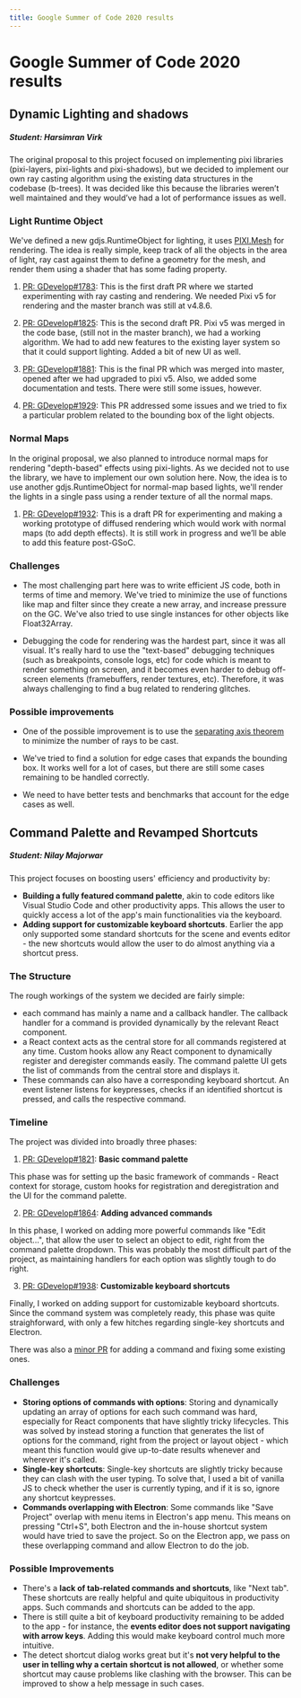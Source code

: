 ```yaml
---
title: Google Summer of Code 2020 results
---
```

# Google Summer of Code 2020 results

## Dynamic Lighting and shadows

##### Student: Harsimran Virk

The original proposal to this project focused on implementing pixi libraries (pixi-layers, pixi-lights and pixi-shadows), 
but we decided to implement our own ray casting algorithm using the existing data structures in the codebase (b-trees). 
It was decided like this because the libraries weren’t well maintained and they would’ve had a lot of performance issues 
as well.

### Light Runtime Object

We've defined a new gdjs.RuntimeObject for lighting, it uses [PIXI.Mesh](https://pixijs.download/dev/docs/PIXI.Mesh_.html) for
rendering. The idea is really simple, keep track of all the objects in the area of light, ray cast against them to define a geometry
 for the mesh, and render them using a shader that has some fading property.

1. [PR: GDevelop#1783](https://github.com/4ian/GDevelop/pull/1783): This is the first draft PR where we started 
experimenting with ray casting and rendering. We needed Pixi v5 for rendering and the master branch was still at v4.8.6.

2. [PR: GDevelop#1825](https://github.com/4ian/GDevelop/pull/1825): This is the second draft PR. Pixi v5 was 
merged in the code base, (still not in the master branch), we had a working algorithm. We had to add new features to the 
existing layer system so that it could support lighting. Added a bit of new UI as well.

3. [PR: GDevelop#1881](https://github.com/4ian/GDevelop/pull/1881): This is the final PR which was merged 
into master, opened after we had upgraded to pixi v5. Also, we added some documentation and tests. There were still 
some issues, however.

4. [PR: GDevelop#1929](https://github.com/4ian/GDevelop/pull/1929): This PR addressed some issues and 
we tried to fix a particular problem related to the bounding box of the light objects.

### Normal Maps

In the original proposal, we also planned to introduce normal maps for rendering "depth-based" effects using pixi-lights. As we
decided not to use the library, we have to implement our own solution here. Now, the idea is to use another gdjs.RuntimeObject 
for normal-map based lights, we'll render the lights in a single pass using a render texture of all the normal maps. 

1. [PR: GDevelop#1932](https://github.com/4ian/GDevelop/pull/1932): This is a draft PR for experimenting and 
making a working prototype of diffused rendering which would work with normal maps (to add depth effects). It is still 
work in progress and we’ll be able to add this feature post-GSoC.

### Challenges

  * The most challenging part here was to write efficient JS code, both in terms of time and memory. We've tried to minimize
the use of functions like map and filter since they create a new array, and increase pressure on the GC. We've also tried to use
single instances for other objects like Float32Array.

  * Debugging the code for rendering was the hardest part, since it was all visual. It's really hard to use the "text-based" 
debugging techniques (such as breakpoints, console logs, etc) for code which is meant to render something on screen, and
it becomes even harder to debug off-screen elements (framebuffers, render textures, etc). Therefore, it was always challenging
to find a bug related to rendering glitches.

### Possible improvements

  * One of the possible improvement is to use the [separating axis theorem](https://en.wikipedia.org/wiki/Hyperplane_separation_theorem)
to minimize the number of rays to be cast.

  *  We've tried to find a solution for edge cases that expands the bounding box. It works well for a lot of cases, but there are
still some cases remaining to be handled correctly.

  * We need to have better tests and benchmarks that account for the edge cases as well.



## Command Palette and Revamped Shortcuts

##### Student: Nilay Majorwar

This project focuses on boosting users' efficiency and productivity by:

- **Building a fully featured command palette**, akin to code editors like Visual Studio Code and other productivity apps. This allows the user to quickly access a lot of the app's main functionalities via the keyboard.
- **Adding support for customizable keyboard shortcuts**. Earlier the app only supported some standard shortcuts for the scene and events editor - the new shortcuts would allow the user to do almost anything via a shortcut press.

### The Structure

The rough workings of the system we decided are fairly simple:

- each command has mainly a name and a callback handler. The callback handler for a command is provided dynamically by the relevant React component.
- a React context acts as the central store for all commands registered at any time. Custom hooks allow any React component to dynamically register and deregister commands easily. The command palette UI gets the list of commands from the central store and displays it.
- These commands can also have a corresponding keyboard shortcut. An event listener listens for keypresses, checks if an identified shortcut is pressed, and calls the respective command.

### Timeline

The project was divided into broadly three phases:

1. [PR: GDevelop#1821](https://github.com/4ian/GDevelop/pull/1821): **Basic command palette**

  This phase was for setting up the basic framework of commands - React context for storage, custom hooks for registration and deregistration and the UI for the command palette.

2. [PR: GDevelop#1864](https://github.com/4ian/GDevelop/pull/1864): **Adding advanced commands**

  In this phase, I worked on adding more powerful commands like "Edit object...", that allow the user to select an object to edit, right from the command palette dropdown. This was probably the most difficult part of the project, as maintaining handlers for each option was slightly tough to do right.

3. [PR: GDevelop#1938](https://github.com/4ian/GDevelop/pull/1938): **Customizable keyboard shortcuts**

  Finally, I worked on adding support for customizable keyboard shortcuts. Since the command system was completely ready, this phase was quite straighforward, with only a few hitches regarding single-key shortcuts and Electron.

There was also a [minor PR](https://github.com/4ian/GDevelop/pull/1896) for adding a command and fixing some existing ones.

### Challenges

- **Storing options of commands with options**: Storing and dynamically updating an array of options for each such command was hard, especially for React components that have slightly tricky lifecycles. This was solved by instead storing a function that generates the list of options for the command, right from the project or layout object - which meant this function would give up-to-date results whenever and wherever it's called.
- **Single-key shortcuts**: Single-key shortcuts are slightly tricky because they can clash with the user typing. To solve that, I used a bit of vanilla JS to check whether the user is currently typing, and if it is so, ignore any shortcut keypresses.
- **Commands overlapping with Electron**: Some commands like "Save Project" overlap with menu items in Electron's app menu. This means on pressing "Ctrl+S", both Electron and the in-house shortcut system would have tried to save the project. So on the Electron app, we pass on these overlapping command and allow Electron to do the job.

### Possible Improvements

- There's a **lack of tab-related commands and shortcuts**, like "Next tab". These shortcuts are really helpful and quite ubiquitous in productivity apps. Such commands and shortcuts can be added to the app.
- There is still quite a bit of keyboard productivity remaining to be added to the app - for instance, the **events editor does not support navigating with arrow keys**. Adding this would make keyboard control much more intuitive.
- The detect shortcut dialog works great but it's **not very helpful to the user in telling why a certain shortcut is not allowed**, or whether some shortcut may cause problems like clashing with the browser. This can be improved to show a help message in such cases.